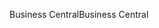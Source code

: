 <span data-ttu-id="971bc-101">Business Central</span><span class="sxs-lookup"><span data-stu-id="971bc-101">Business Central</span></span>
